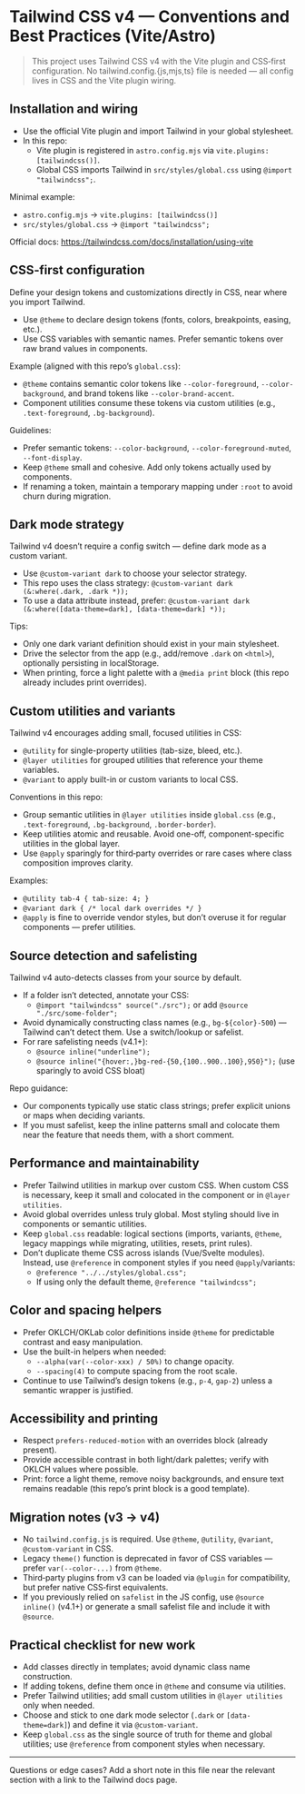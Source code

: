# Tailwind CSS v4 — Conventions and Best Practices (Vite/Astro)

> This project uses Tailwind CSS v4 with the Vite plugin and CSS‑first configuration. No tailwind.config.{js,mjs,ts} file is needed — all config lives in CSS and the Vite plugin wiring.

## Installation and wiring

- Use the official Vite plugin and import Tailwind in your global stylesheet.
- In this repo:
  - Vite plugin is registered in `astro.config.mjs` via `vite.plugins: [tailwindcss()]`.
  - Global CSS imports Tailwind in `src/styles/global.css` using `@import "tailwindcss";`.

Minimal example:

- `astro.config.mjs` → `vite.plugins: [tailwindcss()]`
- `src/styles/global.css` → `@import "tailwindcss";`

Official docs: <https://tailwindcss.com/docs/installation/using-vite>

## CSS‑first configuration

Define your design tokens and customizations directly in CSS, near where you import Tailwind.

- Use `@theme` to declare design tokens (fonts, colors, breakpoints, easing, etc.).
- Use CSS variables with semantic names. Prefer semantic tokens over raw brand values in components.

Example (aligned with this repo’s `global.css`):

- `@theme` contains semantic color tokens like `--color-foreground`, `--color-background`, and brand tokens like `--color-brand-accent`.
- Component utilities consume these tokens via custom utilities (e.g., `.text-foreground`, `.bg-background`).

Guidelines:

- Prefer semantic tokens: `--color-background`, `--color-foreground-muted`, `--font-display`.
- Keep `@theme` small and cohesive. Add only tokens actually used by components.
- If renaming a token, maintain a temporary mapping under `:root` to avoid churn during migration.

## Dark mode strategy

Tailwind v4 doesn’t require a config switch — define dark mode as a custom variant.

- Use `@custom-variant dark` to choose your selector strategy.
- This repo uses the class strategy: `@custom-variant dark (&:where(.dark, .dark *));`
- To use a data attribute instead, prefer: `@custom-variant dark (&:where([data-theme=dark], [data-theme=dark] *));`

Tips:

- Only one dark variant definition should exist in your main stylesheet.
- Drive the selector from the app (e.g., add/remove `.dark` on `<html>`), optionally persisting in localStorage.
- When printing, force a light palette with a `@media print` block (this repo already includes print overrides).

## Custom utilities and variants

Tailwind v4 encourages adding small, focused utilities in CSS:

- `@utility` for single-property utilities (tab-size, bleed, etc.).
- `@layer utilities` for grouped utilities that reference your theme variables.
- `@variant` to apply built-in or custom variants to local CSS.

Conventions in this repo:

- Group semantic utilities in `@layer utilities` inside `global.css` (e.g., `.text-foreground`, `.bg-background`, `.border-border`).
- Keep utilities atomic and reusable. Avoid one-off, component-specific utilities in the global layer.
- Use `@apply` sparingly for third‑party overrides or rare cases where class composition improves clarity.

Examples:

- `@utility tab-4 { tab-size: 4; }`
- `@variant dark { /* local dark overrides */ }`
- `@apply` is fine to override vendor styles, but don’t overuse it for regular components — prefer utilities.

## Source detection and safelisting

Tailwind v4 auto-detects classes from your source by default.

- If a folder isn’t detected, annotate your CSS:
  - `@import "tailwindcss" source("./src");` or add `@source "./src/some-folder";`
- Avoid dynamically constructing class names (e.g., `bg-${color}-500`) — Tailwind can’t detect them. Use a switch/lookup or safelist.
- For rare safelisting needs (v4.1+):
  - `@source inline("underline");`
  - `@source inline("{hover:,}bg-red-{50,{100..900..100},950}");` (use sparingly to avoid CSS bloat)

Repo guidance:

- Our components typically use static class strings; prefer explicit unions or maps when deciding variants.
- If you must safelist, keep the inline patterns small and colocate them near the feature that needs them, with a short comment.

## Performance and maintainability

- Prefer Tailwind utilities in markup over custom CSS. When custom CSS is necessary, keep it small and colocated in the component or in `@layer utilities`.
- Avoid global overrides unless truly global. Most styling should live in components or semantic utilities.
- Keep `global.css` readable: logical sections (imports, variants, `@theme`, legacy mappings while migrating, utilities, resets, print rules).
- Don’t duplicate theme CSS across islands (Vue/Svelte modules). Instead, use `@reference` in component styles if you need `@apply`/variants:
  - `@reference "../../styles/global.css";`
  - If using only the default theme, `@reference "tailwindcss";`

## Color and spacing helpers

- Prefer OKLCH/OKLab color definitions inside `@theme` for predictable contrast and easy manipulation.
- Use the built-in helpers when needed:
  - `--alpha(var(--color-xxx) / 50%)` to change opacity.
  - `--spacing(4)` to compute spacing from the root scale.
- Continue to use Tailwind’s design tokens (e.g., `p-4`, `gap-2`) unless a semantic wrapper is justified.

## Accessibility and printing

- Respect `prefers-reduced-motion` with an overrides block (already present).
- Provide accessible contrast in both light/dark palettes; verify with OKLCH values where possible.
- Print: force a light theme, remove noisy backgrounds, and ensure text remains readable (this repo’s print block is a good template).

## Migration notes (v3 → v4)

- No `tailwind.config.js` is required. Use `@theme`, `@utility`, `@variant`, `@custom-variant` in CSS.
- Legacy `theme()` function is deprecated in favor of CSS variables — prefer `var(--color-...)` from `@theme`.
- Third‑party plugins from v3 can be loaded via `@plugin` for compatibility, but prefer native CSS‑first equivalents.
- If you previously relied on `safelist` in the JS config, use `@source inline()` (v4.1+) or generate a small safelist file and include it with `@source`.

## Practical checklist for new work

- Add classes directly in templates; avoid dynamic class name construction.
- If adding tokens, define them once in `@theme` and consume via utilities.
- Prefer Tailwind utilities; add small custom utilities in `@layer utilities` only when needed.
- Choose and stick to one dark mode selector (`.dark` or `[data-theme=dark]`) and define it via `@custom-variant`.
- Keep `global.css` as the single source of truth for theme and global utilities; use `@reference` from component styles when necessary.

---

Questions or edge cases? Add a short note in this file near the relevant section with a link to the Tailwind docs page.
